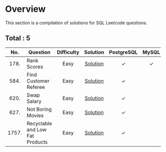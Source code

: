 # Overview

This section is a compilation of solutions for SQL Leetcode questions.


## Total : 5


| No. | Question | Difficulty | Solution | PostgreSQL | MySQL |
|:---:|----------|:----------:|:--------:|:----------:|:-----:|
| 178. | Rank Scores | Easy | [Solution](https://github.com/ezryn-zaharoff/leetcode-solutions/blob/master/sql/Q0178.md) | ✓ | ✓ |
| 584. | Find Customer Referee | Easy | [Solution](https://github.com/ezryn-zaharoff/leetcode-solutions/blob/master/sql/Q0584.md) | ✓ |
| 620. | Swap Salary | Easy | [Solution](https://github.com/ezryn-zaharoff/leetcode-solutions/blob/master/sql/Q0620.md) | ✓ |
| 627. | Not Boring Movies | Easy | [Solution](https://github.com/ezryn-zaharoff/leetcode-solutions/blob/master/sql/Q0627.md) | ✓ |
| 1757. | Recyclable and Low Fat Products | Easy | [Solution](https://github.com/ezryn-zaharoff/leetcode-solutions/blob/master/sql/Q1757.md) | ✓ |